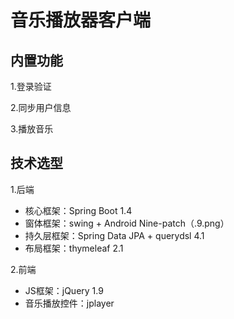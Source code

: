 # 音乐播放器客户端
## 内置功能
1.登录验证

2.同步用户信息

3.播放音乐
## 技术选型
1.后端
* 核心框架：Spring Boot 1.4
* 窗体框架：swing + Android Nine-patch（.9.png）
* 持久层框架：Spring Data JPA + querydsl 4.1
* 布局框架：thymeleaf 2.1

2.前端
* JS框架：jQuery 1.9
* 音乐播放控件：jplayer

